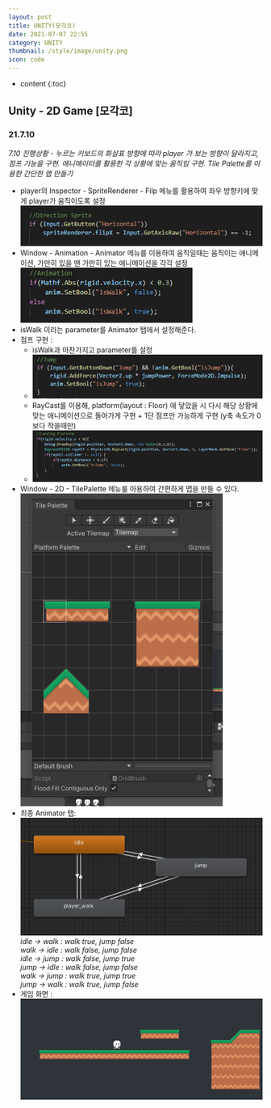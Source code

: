 ```yaml
---
layout: post
title: UNITY(모각코)
date: 2021-07-07 22:55
category: UNITY
thumbnail: /style/image/unity.png
icon: code
---
```



* content
{:toc}

## Unity - 2D Game [모각코]
### 21.7.10
*7.10 진행상황 - 누르는 키보드의 화살표 방향에 따라 player 가 보는 방향이 달라지고, 점프 기능을 구현. 애니매이터를 활용한 각 상황에 맞는 움직임 구현. Tile Palette를 이용한 간단한 맵 만들기*
- player의 Inspector - SpriteRenderer - Filp 메뉴를 활용하여 좌우 방향키에 맞게 player가 움직이도록 설정  
![alt DirectionSprite](/style/image/DirectionSprite.PNG)
- Window - Animation - Animator 메뉴를 이용하여 움직일때는 움직이는 애니메이션, 가만히 있을 땐 가만히 있는 애니메이션을 각각 설정
![alt WalkingAnimation](/style/image/WalkingAnimation.PNG)
- isWalk 이라는 parameter를 Animator 탭에서 설정해준다.
- 점프 구현 : 
    + isWalk과 마찬가지고 parameter를 설정
    + ![alt JumpAnimation](/style/image/JumpAnimation.PNG)
    + RayCast를 이용해, platform(layout : Floor) 에 닿았을 시 다시 해당 상황에 맞는 애니메이션으로 돌아가게 구현 + 1단 점프만 가능하게 구현 (y축 속도가 0보다 작을때만)
    + ![alt LandingPlatform](/style/image/LandingPlatform.PNG)
- Window - 2D - TilePalette 메뉴룰 아용하여 간편하게 맵을 만들 수 있다.
![alt TilePalette](/style/image/TilePalette.PNG)
- 최종 Animator 탭: 
![alt Animator](/style/image/Animator.PNG)
*idle -> walk : walk true, jump false*    
*walk -> idle : walk false, jump false*  
*idle -> jump : walk false, jump true*  
*jump -> idle : walk false, jump false*  
*walk -> jump : walk true, jump true*  
*jump -> walk : walk true, jump false*  
- 게임 화면 : 
![alt Game](/style/image/Game.PNG)